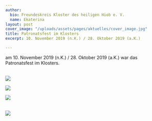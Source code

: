 ```yaml
---
author:
  bio: Freundeskreis Kloster des heiligen Hiob e. V.
  name: Ekaterina
layout: post
cover_image: "/uploads/assets/pages/aktuelles/cover_image.jpg"
title: Patronatsfest im Klosters
excerpt: 10. November 2019 (n.K.) / 28. Oktober 2019 (a.K.)

---
```

am 10. November 2019 (n.K.) / 28. Oktober 2019 (a.K.) war das Patronatsfest im Klosters.

###### 

![](https://res.cloudinary.com/hiobmon/image/upload/v1574017862/media/2019/DSC_9343_khn7md.jpg)

![](https://res.cloudinary.com/hiobmon/image/upload/v1574018104/media/2019/DSC_9364_ksiptd.jpg)

![](https://res.cloudinary.com/hiobmon/image/upload/v1574017892/media/2019/DSC_9348_md3wut.jpg)

###### 

![](https://res.cloudinary.com/hiobmon/image/upload/v1574017903/media/2019/DSC_9359_vjqdnf.jpg)
